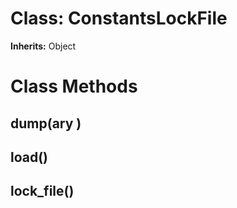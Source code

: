 # Class: ConstantsLockFile
**Inherits:** Object
    



# Class Methods
## dump(ary ) [](#method-c-dump)
## load() [](#method-c-load)
## lock_file() [](#method-c-lock_file)


